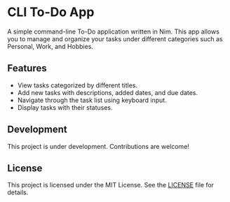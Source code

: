 # CLI To-Do App

A simple command-line To-Do application written in Nim. This app allows you to manage and organize your tasks under different categories such as Personal, Work, and Hobbies.

## Features

- View tasks categorized by different titles.
- Add new tasks with descriptions, added dates, and due dates.
- Navigate through the task list using keyboard input.
- Display tasks with their statuses.

## Development
This project is under development. Contributions are welcome!

## License
This project is licensed under the MIT License. See the [LICENSE](https://github.com/heshanthenura/cli_todo/blob/main/LICENSE) file for details.